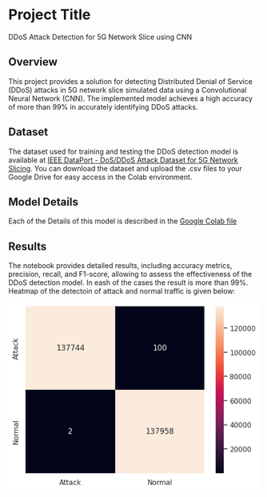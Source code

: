 
# Project Title

DDoS Attack Detection for 5G Network Slice using CNN


## Overview
This project provides a solution for detecting Distributed Denial of Service (DDoS) attacks in 5G network slice simulated data using a Convolutional Neural Network (CNN). The implemented model achieves a high accuracy of more than 99% in accurately identifying DDoS attacks.
## Dataset
The dataset used for training and testing the DDoS detection model is available at [IEEE DataPort - DoS/DDoS Attack Dataset for 5G Network Slicing](https://ieee-dataport.org/documents/dosddos-attack-dataset-5g-network-slicing). You can download the dataset and upload the .csv files to your Google Drive for easy access in the Colab environment.
## Model Details

Each of the Details of this model is described in the [Google Colab file](https://github.com/sajidkhan2067/DDoSAttackDetectionUsingCNN/blob/main/CNN_Binary_Classifier_Container.ipynb)
## Results
The notebook provides detailed results, including accuracy metrics, precision, recall, and F1-score, allowing to assess the effectiveness of the DDoS detection model. In eash of the cases the result is more than 99%. Heatmap of the detectoin of attack and normal traffic is given below:

![Heatmap](https://github.com/sajidkhan2067/DDoSAttackDetectionUsingCNN/blob/main/heatmap.png)
